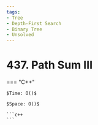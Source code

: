 ```yaml
---
tags:
- Tree
- Depth-First Search
- Binary Tree
- Unsolved
---
```



# 437. Path Sum III

=== "C++"

    $Time: O()$

    $Space: O()$

    ```c++
    ```